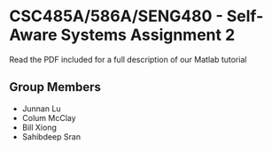 CSC485A/586A/SENG480 - Self-Aware Systems Assignment 2
======

Read the PDF included for a full description of our Matlab tutorial

Group Members
------
* Junnan Lu
* Colum McClay
* Bill Xiong
* Sahibdeep Sran


